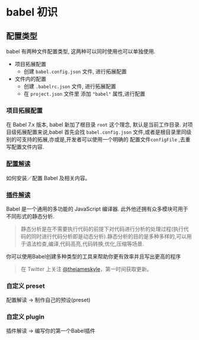 # babel 初识

## 配置类型

babel 有两种文件配置类型, 这两种可以同时使用也可以单独使用.

+ 项目拓展配置
  + 创建 `babel.config.json`  文件, 进行拓展配置
+ 文件内的配置
  + 创建 `.babelrc.json` 文件, 进行拓展配置
  + 在 `project.json` 文件里 添加 `"babel"` 属性,进行配置

### 项目拓展配置

在 Babel 7.x 版本, babel 新加了根目录 `root` 这个理念, 默认是当前工作目录. 对项目级拓展配置来说,babel 首先会找 `babel.config.json` 文件,或者是根目录里同级别的可支持的拓展,亦或是,开发者可以使用一个明确的 配置文件`configFile` ,去重写配置文件内容.


### [配置解读](https://github.com/plusSy/babel-demo/blob/master/README.userHandbook.md)

如何安装／配置 Babel 及相关内容。

### [插件解读](https://github.com/plusSy/babel-demo/blob/master/README.pluginHandbook.md)

Babel 是一个通用的多功能的 JavaScript 编译器. 此外他还拥有众多模块可用于不同形式的静态分析.

> 静态分析是在不需要执行代码的前提下对代码进行分析的处理过程(执行代码的同时进行代码分析即是动态分析).静态分析的目的是多种多样的,可以用于语法检查,编译,代码高亮,代码转换,优化,压缩等场景.

你可以使用Babel创建多种类型的工具来帮助你更有效率并且写出更高的程序

> 在 Twitter 上关注 [@thejameskyle](https://twitter.com/thejameskyle)，第一时间获取更新。

### 自定义 preset
配置解读 -> 制作自己的预设(preset)
### 自定义 plugin
插件解读 -> 编写你的第一个Babel插件



